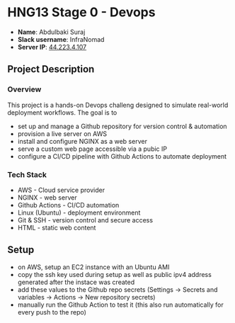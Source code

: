 # HNG13 Stage 0 - Devops

- **Name**: Abdulbaki Suraj
- **Slack username**: InfraNomad
- **Server IP**: [44.223.4.107](http://44.223.4.107/)

## Project Description

### Overview

This project is a hands-on Devops challeng designed to simulate real-world deployment workflows.
The goal is to
- set up and manage a Github repository for version control & automation
- provision a live server on AWS
- install and configure NGINX as a web server
- serve a custom web page accessible via a pubic IP
- configure a CI/CD pipeline with Github Actions to automate deployment

### Tech Stack
- AWS - Cloud service provider
- NGINX - web server
- Github Actions - CI/CD automation
- Linux (Ubuntu) - deployment environment
- Git & SSH - version control and secure access
- HTML - static web content

## Setup
- on AWS, setup an EC2 instance with an Ubuntu AMI
- copy the ssh key used during setup as well as public ipv4 address generated after the instace was created
- add these values to the Github repo secrets (Settings -> Secrets and variables -> Actions -> New repository secrets)
- manually run the Github Action to test it (this also run automatically for every push to the repo)